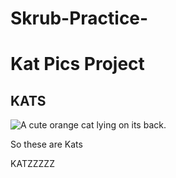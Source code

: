 # Skrub-Practice-
<h1>Kat Pics Project</h1>
<h2>KATS</h2>
<img src="https://bit.ly/fcc-relaxing-cat" alt="A cute orange cat lying on its back.">
<p>So these are Kats</p>
<p>KATZZZZZ</p>
